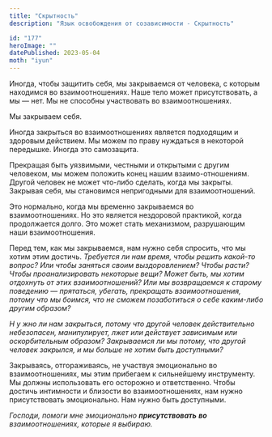 ```yaml
---
title: "Скрытность"
description: "Язык освобождения от созависимости - Скрытность"

id: "177"
heroImage: ""
datePublished: 2023-05-04
moth: "iyun"
---
```


Иногда, чтобы защитить себя, мы закрываемся от человека, с которым находимся
во взаимоотношениях. Наше тело может присутствовать, а мы — нет. Мы не
способны участвовать во взаимоотношениях.

Мы закрываем себя.

Иногда закрыться во взаимоотношениях является подходящим и здоровым действием.
Мы можем по праву нуждаться в некоторой передышке. Иногда это самозащита.

Прекращая быть уязвимыми, честными и открытыми с другим человеком, мы можем
положить конец нашим взаимо-отношениям. Другой человек не может что-либо
сделать, когда мы закрыты. Закрывая себя, мы становимся непригодными для
взаимоотношений.

Это нормально, когда мы временно закрываемся во взаимоотношениях. Но это
является нездоровой практикой, когда продолжается долго. Это может стать
механизмом, разрушающим наши взаимоотношения.

Перед тем, как мы закрываемся, нам нужно себя спросить, что мы хотим этим
достичь. _Требуется ли нам время, чтобы_ _решить какой-то вопрос? Или чтобы
заняться своим выздоровлением? Чтобы расти? Чтобы проанализировать_ _некоторые
вещи? Может быть, мы хотим отдохнуть от этих взаимоотношений? Или мы
возвращаемся к старому_ _поведению — прятаться, убегать, прекращать
взаимоотношения, потому что мы боимся, что не сможем позаботиться о_ _себе
каким-либо другим образом?_

_Н_ _у_ _жно ли нам закрыться, потому что другой человек действительно
небезопасен, манипулирует, лжет или действует_ _зависимым или оскорбительным
образом? Закрываемся ли мы потому, что другой человек закрылся, и мы больше
не_ _хотим быть доступными?_

Закрываясь, отгораживаясь, не участвуя эмоционально во взаимоотношениях, мы
этим прибегаем к сильнейшему инструменту. Мы должны использовать его осторожно
и ответственно. Чтобы достичь интимности и близости во взаимоотношениях, нам
нужно присутствовать эмоционально. Нам нужно быть доступными.

_Господи,_ _помоги_ _мне_ _эмоционально_ **_присутствовать_** **_во_**
_взаимоотношениях,_ _которые_ _я_ _выбираю._
